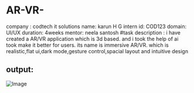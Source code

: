 # AR-VR-
company : codtech it solutions 
name: karun H G
intern id: COD123
domain: UI/UX 
duration: 4weeks
mentor: neela santosh 
#task description : i have created a AR/VR application which is 3d based. and i took the help of ai took make it better for users. its name is immersive AR/VR. which is realistic,flat ui,dark mode,gesture control,spacial layout and intuitive design
## output: 

![Image](https://github.com/user-attachments/assets/8061ec15-203e-47ac-a74e-c47dd795e55a)
